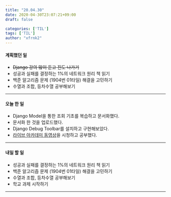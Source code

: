 ```yaml
---
title: "20.04.30"
date: 2020-04-30T23:07:21+09:00
draft: false

categories: ['TIL']
tags: ['TIL']
author: "xfrnk2"
---
```

#### 계획했던 일
+ ~~Django 강의 많이 듣고 진도 나가기~~
+ 성공과 실패를 결정하는 1%의 네트워크 원리 책 읽기
+ 백준 알고리즘 문제 (1904번 01타일) 해결을 고민하기
+ 수열과 조합, 등차수열 공부해보기
---
#### 오늘 한 일 
+ Django Model을 통한 조회 기초를 복습하고 문서화했다.
+ 문서화 한 것을 업로드했다.
+ Django Debug Toolbar를 설치하고 구현해보았다.
+ [라이브 아카데미 동영상](https://www.youtube.com/watch?v=cKXCjbO8EN8)을 시청하고 공부했다.
--- 
#### 내일 할 일  

+ 성공과 실패를 결정하는 1%의 네트워크 원리 책 읽기
+ 백준 알고리즘 문제 (1904번 01타일) 해결을 고민하기
+ 수열과 조합, 등차수열 공부해보기
+ 학교 과제 시작하기
---


